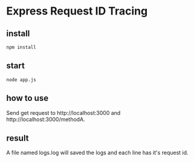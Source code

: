 # Express Request ID Tracing

## install
```
npm install
```

## start
```
node app.js
```

## how to use 
Send get request to http://localhost:3000 and http://localhost:3000/methodA.

## result
A file named logs.log will saved the logs and each line has it's request id.
